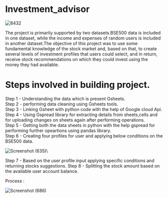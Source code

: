 # Investment_advisor
![8432](https://github.com/SukrutDeshmukh/Investment_advisor/assets/127339353/9c590687-0555-4e05-ac8e-0b0ecb59ea61)

The project is primarily supported by two datasets.BSE500 data is included in one dataset, while the income and expenses of random users is included in another dataset.The objective of this project was to use some fundamental knowledge of the stock market and, based on that, to create several levels of investment profiles that users could select, and in return, receive stock recommendations on which they could invest using the money they had available.

# Steps involved in building project.

Step 1 - Understanding the data which is present Gsheets. \
Step 2 - performing data cleaning using Gsheets tools.\
Step 3 - Linking Gsheet with python code with the help of Google cloud Api.\
Step 4 - Using Gspread library for extracting details from sheets,cells and for uploading changes on sheets again after performing operations.\
Step 5 - Getting both the data sheets in python with the help gspread for performing further opeartions using pandas library.\
Step 6 - Creating four profiles for user and applying below conditions on the BSE500 data.

![Screenshot (635)](https://github.com/SukrutDeshmukh/Investment_advisor/assets/127339353/0ffbbca4-3413-4466-9f09-7c0f54a8e72c)\

Step 7 - Based on the user profile input applying specific conditions and returning stocks suggestions.
Step 8 - Splitting the stock amount based on the available user account balance.

Process : 

![Screenshot (686)](https://github.com/SukrutDeshmukh/Investment_advisor/assets/127339353/a36e62a2-aba2-42e3-8a09-cbb23fd87018)



